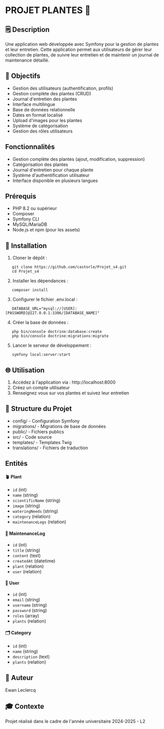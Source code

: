 # PROJET PLANTES 🌱

## 🗒️ Description

Une application web développée avec Symfony pour la gestion de plantes et leur entretien. Cette application permet aux utilisateurs de gérer leur collection de plantes, de suivre leur entretien et de maintenir un journal de maintenance détaillé.

## 🎯 Objectifs

* Gestion des utilisateurs (authentification, profils)
* Gestion complète des plantes (CRUD)
* Journal d'entretien des plantes
* Interface multilingue
* Base de données relationnelle
* Dates en format localisé
* Upload d'images pour les plantes
* Système de catégorisation
* Gestion des rôles utilisateurs


## Fonctionnalités

* Gestion complète des plantes (ajout, modification, suppression)
* Catégorisation des plantes
* Journal d'entretien pour chaque plante
* Système d'authentification utilisateur
* Interface disponible en plusieurs langues

## Prérequis

* PHP 8.2 ou supérieur
* Composer
* Symfony CLI
* MySQL/MariaDB
* Node.js et npm (pour les assets)

## 💾 Installation

1. Cloner le dépôt :
```
   git clone https://github.com/castorle/Projet_s4.git
   cd Projet_s4
```

2. Installer les dépendances :
```
   composer install
```

3. Configurer le fichier .env.local :
```
   DATABASE_URL="mysql://[USER]:[PASSWORD]@127.0.0.1:3306/[DATABASE_NAME]"
```

4. Créer la base de données :
```
   php bin/console doctrine:database:create
   php bin/console doctrine:migrations:migrate
```

5. Lancer le serveur de développement :
```
   symfony local:server:start
```

## 🌐 Utilisation

1. Accédez à l'application via : http://localhost:8000
2. Créez un compte utilisateur
3. Renseignez vous sur vos plantes et suivez leur entretien

## 🔧 Structure du Projet

- config/         - Configuration Symfony
- migrations/     - Migrations de base de données
- public/         - Fichiers publics
- src/           - Code source
- templates/     - Templates Twig
- translations/  - Fichiers de traduction

## Entités

#### 🪴 Plant
- `id` (int)
- `name` (string)
- `scientificName` (string)
- `image` (string)
- `wateringNeeds` (string)
- `category` (relation)
- `maintenanceLogs` (relation)

#### 📝 MaintenanceLog
- `id` (int)
- `title` (string)
- `content` (text)
- `createdAt` (datetime)
- `plant` (relation)
- `user` (relation)

#### 👤 User
- `id` (int)
- `email` (string)
- `username` (string)
- `password` (string)
- `roles` (array)
- `plants` (relation)

#### 🗂️ Category
- `id` (int)
- `name` (string)
- `description` (text)
- `plants` (relation)

## 👥 Auteur

Ewan Leclercq

## 🎓 Contexte

Projet réalisé dans le cadre de l'année universitaire 2024-2025 - L2
